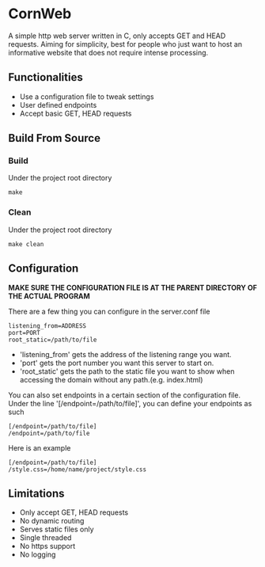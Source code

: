 # CornWeb

A simple http web server written in C, only accepts GET and HEAD requests. Aiming for simplicity, best for people who just want to host an informative website that does not require intense processing.

## Functionalities

- Use a configuration file to tweak settings
- User defined endpoints
- Accept basic GET, HEAD requests

## Build From Source

### Build

Under the project root directory

```
make
```

### Clean

Under the project root directory

```
make clean
```

## Configuration

**MAKE SURE THE CONFIGURATION FILE IS AT THE PARENT DIRECTORY OF THE ACTUAL PROGRAM**

There are a few thing you can configure in the server.conf file

```
listening_from=ADDRESS
port=PORT
root_static=/path/to/file
```

- 'listening_from' gets the address of the listening range you want.
- 'port' gets the port number you want this server to start on.
- 'root_static' gets the path to the static file you want to show when accessing the domain without any path.(e.g. index.html)

You can also set endpoints in a certain section of the configuration file.
Under the line '\[/endpoint=/path/to/file\]', you can define your endpoints as such

```
[/endpoint=/path/to/file]
/endpoint=/path/to/file
```

Here is an example

```
[/endpoint=/path/to/file]
/style.css=/home/name/project/style.css
```

## Limitations

- Only accept GET, HEAD requests
- No dynamic routing
- Serves static files only
- Single threaded
- No https support
- No logging
